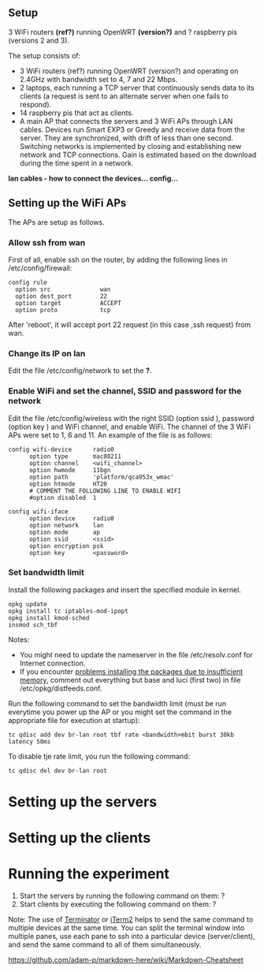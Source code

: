 ## Setup
3 WiFi routers **(ref?)** running OpenWRT **(version?)** and ? raspberry pis (versions 2 and 3).

The setup consists of:
  * 3 WiFi routers (ref?) running OpenWRT (version?) and operating on 2.4GHz with bandwidth set to 4, 7 and 22 Mbps.
  * 2 laptops, each running a TCP server that continuously sends data to its clients (a request is sent to an alternate server when one fails to respond).
  * 14 raspberry pis that act as clients.
  * A main AP that connects the servers and 3 WiFi APs through LAN cables. 
Devices run Smart EXP3 or Greedy and receive data from the server. They are synchronized, with drift of less than one second. Switching networks is implemented by closing and establishing new network and TCP connections. Gain is estimated based on the download during the time spent in a network. 

**lan cables - how to connect the devices... config...**

## Setting up the WiFi APs
The APs are setup as follows.
### Allow ssh from wan <br> 
  First of all, enable ssh on the router, by adding the following lines in /etc/config/firewall:
  ```
  config rule                     
    option src              wan   
    option dest_port        22    
    option target           ACCEPT
    option proto            tcp   
  ``` 
  After 'reboot', it will accept port 22 request (in this case ,ssh request) from wan. <br>
  
### Change its IP on lan  
  Edit the file /etc/config/network to set the **?**.
  
### Enable WiFi and set the channel, SSID and password for the network 
  Edit the file /etc/config/wireless with the right SSID (option ssid <ssid>), password (option key <password>) and WiFi channel, and enable WiFi. The channel of the 3 WiFi APs were set to 1, 6 and 11. An example of the file is as follows:
  ```
  config wifi-device      radio0
        option type       mac80211
        option channel    <wifi_channel>
        option hwmode     11bgn
        option path       'platform/qca953x_wmac'
        option htmode     HT20
        # COMMENT THE FOLLOWING LINE TO ENABLE WIFI
        #option disabled  1

  config wifi-iface
        option device     radio0
        option network    lan
        option mode       ap
        option ssid       <ssid>
        option encryption psk
        option key        <password>
```

### Set bandwidth limit
Install the following packages and insert the specified module in kernel. 
```
opkg update
opkg install tc iptables-mod-ipopt
opkg install kmod-sched
insmod sch_tbf
```
Notes: 
 * You might need to update the nameserver in the file /etc/resolv.conf for Internet connection.
 * If you encounter [problems installing the packages due to insufficient memory](Source:https://stackoverflow.com/questions/34112053/openwrt-cant-install-packages-memory-issue), comment out everything but base and luci (first two) in file /etc/opkg/distfeeds.conf.

Run the following command to set the bandwidth limit (must be run everytime you power up the AP or you might set the command in the appropriate file for execution at startup):
```
tc qdisc add dev br-lan root tbf rate <bandwidth>mbit burst 30kb latency 50ms
```
To disable tje rate limit, you run the following command:
```
tc qdisc del dev br-lan root
```

# Setting up the servers 


# Setting up the clients

# Running the experiment
1. Start the servers by running the following command on them:
   ?
2. Start clients by executing the following command on them:
   ?

Note: The use of [Terminator](https://linux.die.net/man/1/terminator) or [iTerm2](https://www.iterm2.com/) helps to send the same command to multiple devices at the same time. You can split the terminal window into multiple panes, use each pane to ssh into a particular device (server/client), and send the same command to all of them simultaneously.


https://github.com/adam-p/markdown-here/wiki/Markdown-Cheatsheet
